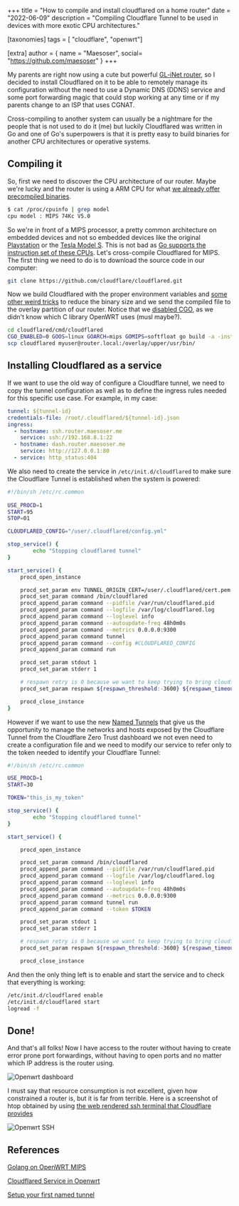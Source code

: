 +++
title = "How to compile and install cloudflared on a home router"
date = "2022-06-09"
description = "Compiling Cloudflare Tunnel to be used in devices with more exotic CPU architectures."

[taxonomies]
tags = [ "cloudflare", "openwrt"]

[extra]
author = { name = "Maesoser", social= "https://github.com/maesoser" }
+++

My parents are right now using a cute but powerful [GL-iNet router](https://www.gl-inet.com/), so I decided to install Cloudflared on it to be able to remotely manage its configuration without the need to use a Dynamic DNS (DDNS) service and some port forwarding magic that could stop working at any time or if my parents change to an ISP that uses CGNAT.

Cross-compiling to another system can usually be a nightmare for the people that is not used to do it (me) but luckily Cloudflared was written in Go and one of Go's superpowers is that it is pretty easy to build binaries for another CPU architectures or operative systems.

## Compiling it

So, first we need to discover the CPU architecture of our router. Maybe we're lucky and the router is using a ARM CPU for what [we already offer precompiled binaries](https://github.com/cloudflare/cloudflared/releases).

```bash
$ cat /proc/cpuinfo | grep model
cpu model : MIPS 74Kc V5.0
```

So we're in front of a MIPS processor, a pretty common architecture on embedded devices and not so embedded devices like the original [Playstation](https://en.wikipedia.org/wiki/PlayStation_technical_specifications) or the [Tesla Model S](https://semiaccurate.com/2017/06/19/mips-self-driving-cars-i6500-f-cpu/). This is not bad as [Go supports the instruction set of these CPUs](https://github.com/golang/go/wiki/GoMips). Let's cross-compile Cloudflared for MIPS. The first thing we need to do is to download the source code in our computer:

```bash
git clone https://github.com/cloudflare/cloudflared.git
```

Now we build Cloudflared with the proper environment variables and [some other weird tricks](https://blog.filippo.io/shrink-your-go-binaries-with-this-one-weird-trick/) to reduce the binary size and we send the compiled file to the overlay partition of our router. Notice that we [disabled CGO](https://medium.com/@diogok/on-golang-static-binaries-cross-compiling-and-plugins-1aed33499671), as we didn't know which C library OpenWRT uses (musl maybe?).

```bash
cd cloudflared/cmd/cloudflared
CGO_ENABLED=0 GOOS=linux GOARCH=mips GOMIPS=softfloat go build -a -installsuffix cgo -ldflags '-s -w -extldflags "-static"' .
scp cloudflared myuser@router.local:/overlay/upper/usr/bin/
```

## Installing Cloudflared as a service

If we want to use the old way of configure a Cloudflare tunnel, we need to copy the tunnel configuration as well as to define the ingress rules needed for this specific use case. For example, in my case:

```yaml
tunnel: ${tunnel-id}
credentials-file: /root/.cloudflared/${tunnel-id}.json
ingress:
  - hostname: ssh.router.maesoser.me
    service: ssh://192.168.8.1:22
  - hostname: dash.router.maesoser.me
    service: http://127.0.0.1:80
  - service: http_status:404
```

We also need to create the service in `/etc/init.d/cloudflared` to make sure the Cloudflare Tunnel is established when the system is powered:

```bash
#!/bin/sh /etc/rc.common
 
USE_PROCD=1
START=95
STOP=01

CLOUDFLARED_CONFIG="/user/.cloudflared/config.yml"

stop_service() {
        echo "Stopping cloudflared tunnel"
}

start_service() {
    procd_open_instance

    procd_set_param env TUNNEL_ORIGIN_CERT=/user/.cloudflared/cert.pem
    procd_set_param command /bin/cloudflared
    procd_append_param command --pidfile /var/run/cloudflared.pid
    procd_append_param command --logfile /var/log/cloudflared.log
    procd_append_param command --loglevel info
    procd_append_param command --autoupdate-freq 48h0m0s
    procd_append_param command --metrics 0.0.0.0:9300
    procd_append_param command tunnel
    procd_append_param command --config #CLOUDFLARED_CONFIG
    procd_append_param command run

    procd_set_param stdout 1
    procd_set_param stderr 1

    # respawn retry is 0 because we want to keep trying to bring cloudflared up
    procd_set_param respawn ${respawn_threshold:-3600} ${respawn_timeout:-10} ${respawn_retry:-0}

    procd_close_instance
}
```

However if we want to use the new [Named Tunnels](https://blog.cloudflare.com/ridiculously-easy-to-use-tunnels/) that give us the opportunity to manage the networks and hosts exposed by the Cloudflare Tunnel from the Cloudflare Zero Trust dashboard we not even need to create a configuration file and we need to modify our service to refer only to the token needed to identify your Cloudflare Tunnel:

```bash
#!/bin/sh /etc/rc.common

USE_PROCD=1
START=30

TOKEN="this_is_my_token"

stop_service() {
        echo "Stopping cloudflared tunnel"
}

start_service() {

    procd_open_instance

    procd_set_param command /bin/cloudflared
    procd_append_param command --pidfile /var/run/cloudflared.pid
    procd_append_param command --logfile /var/log/cloudflared.log
    procd_append_param command --loglevel info
    procd_append_param command --autoupdate-freq 48h0m0s
    procd_append_param command --metrics 0.0.0.0:9300
    procd_append_param command tunnel run
    procd_append_param command --token $TOKEN

    procd_set_param stdout 1
    procd_set_param stderr 1

    # respawn retry is 0 because we want to keep trying to bring cloudflared up
    procd_set_param respawn ${respawn_threshold:-3600} ${respawn_timeout:-10} ${respawn_retry:-0}

    procd_close_instance

```

And then the only thing left is to enable and start the service and to check that everything is working:

```bash
/etc/init.d/cloudflared enable
/etc/init.d/cloudflared start
logread -f
```

## Done!

And that's all folks! Now I have access to the router without having to create error prone port forwardings, without having to open ports and no matter which IP address is the router using.

![Openwrt dashboard](/images/cloudflared-openwrt/openwrt-dashboard.png)

I must say that resource consumption is not excellent, given how constrained a router is, but it is far from terrible. Here is a screenshot of htop obtained by using [the web rendered ssh terminal that Cloudflare provides](https://blog.cloudflare.com/browser-ssh-terminal-with-auditing/)

![Openwrt SSH](/images/cloudflared-openwrt/openwrt-ssh.png)

## References

[Golang on OpenWRT MIPS](https://nileshgr.com/2020/02/16/golang-on-openwrt-mips/)

[Cloudflared Service in Openwrt](https://github.com/BH4EHN/openwrt-cloudflared/blob/master/files/etc/init.d/cloudflared)

[Setup your first named tunnel](https://developers.cloudflare.com/cloudflare-one/connections/connect-apps/install-and-setup/tunnel-guide/remote/)
